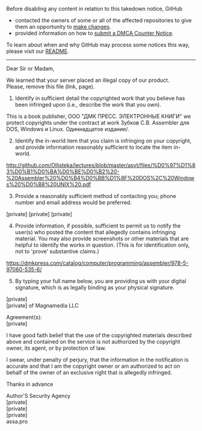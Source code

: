 Before disabling any content in relation to this takedown notice, GitHub
- contacted the owners of some or all of the affected repositories to give them an opportunity to [make changes](https://docs.github.com/en/github/site-policy/dmca-takedown-policy#a-how-does-this-actually-work).
- provided information on how to [submit a DMCA Counter Notice](https://docs.github.com/en/articles/guide-to-submitting-a-dmca-counter-notice).

To learn about when and why GitHub may process some notices this way, please visit our [README](https://github.com/github/dmca/blob/master/README.md#anatomy-of-a-takedown-notice).

---

Dear Sir or Madam,

We learned that your server placed an illegal copy of our product.  
Please, remove this file (link, page).

1. Identify in sufficient detail the copyrighted work that you believe has been infringed upon (i.e., describe the work that you own).

This is a book publisher, ООО "ДМК ПРЕСС. ЭЛЕКТРОННЫЕ КНИГИ" we protect copyrights under the contract at work Зубков С.В. Assembler для DOS, Windows и Linux. Одиннадцатое издание/.

2. Identify the in-world item that you claim is infringing on your copyright, and provide information reasonably sufficient to locate the item in-world.

http://github.com/Ollisteka/lectures/blob/master/asvt/files/%D0%97%D1%83%D0%B1%D0%BA%D0%BE%D0%B2%20-%20Assembler%20%D0%B4%D0%BB%D1%8F%20DOS%2C%20Windows%20%D0%B8%20UNIX%20.pdf

3. Provide a reasonably sufficient method of contacting you; phone number and email address would be preferred.

[private] [private] [private]

4. Provide information, if possible, sufficient to permit us to notify the user(s) who posted the content that allegedly contains infringing material. You may also provide screenshots or other materials that are helpful to identify the works in question. (This is for identification only, not to 'prove' substantive claims.)

https://dmkpress.com/catalog/computer/programming/assembler/978-5-97060-535-6/

5. By typing your full name below, you are providing us with your digital signature, which is as legally binding as your physical signature.

[private]  
[private] of Magnamedia LLC

Agreement(s):  
[private]


I have good faith belief that the use of the copyrighted materials described above and contained on the service is not authorized by the copyright owner, its agent, or by protection of law.

I swear, under penalty of perjury, that the information in the notification is accurate and that I am the copyright owner or am authorized to act on behalf of the owner of an exclusive right that is allegedly infringed.

Thanks in advance

Author'S Security Agency  
[private]  
[private]  
[private]  
assa.pro
